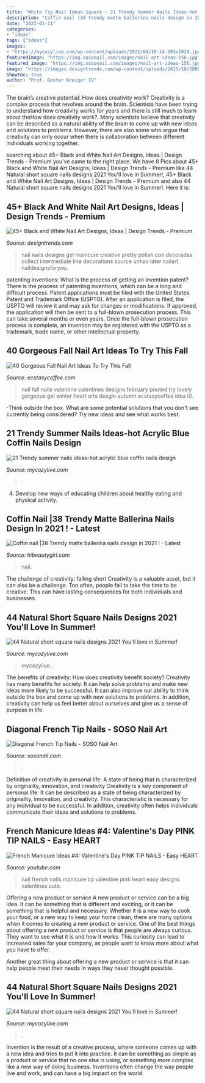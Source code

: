 ```yaml
---
title: "White Tip Nail Ideas Square - 21 Trendy Summer Nails Ideas-hot Acrylic Blue Coffin Nails Design"
description: "Coffin nail |38 trendy matte ballerina nails design in 2021 !"
date: "2023-01-11"
categories:
- "ideas"
tags: ["ideas"]
images:
- "https://mycozylive.com/wp-content/uploads/2021/04/10-14-683x1024.jpg"
featuredImage: "https://img.sosonail.com/images/nail-art-ideas-156.jpg"
featured_image: "https://img.sosonail.com/images/nail-art-ideas-156.jpg"
image: "https://images.designtrends.com/wp-content/uploads/2015/10/20084853/Black-and-White-nail-art-designs.jpg"
ShowToc: true
author: "Prof. Dexter Kreiger IV"
---
```



The brain’s creative potential: How does creativity work?
Creativity is a complex process that revolves around the brain. Scientists have been trying to understand how creativity works for years and there is still much to learn about theHow does creativity work?. Many scientists believe that creativity can be described as a natural ability of the brain to come up with new ideas and solutions to problems. However, there are also some who argue that creativity can only occur when there is collaboration between different individuals working together.

	

		
searching about 45+ Black and White Nail Art Designs, Ideas | Design Trends - Premium you've came to the right place. We have 8 Pics about 45+ Black and White Nail Art Designs, Ideas | Design Trends - Premium like 44 Natural short square nails designs 2021 You&#039;ll love in Summer!, 45+ Black and White Nail Art Designs, Ideas | Design Trends - Premium and also 44 Natural short square nails designs 2021 You&#039;ll love in Summer!. Here it is:
		
    
## 45+ Black And White Nail Art Designs, Ideas | Design Trends - Premium

<img loading=lazy src="https://images.designtrends.com/wp-content/uploads/2015/10/20084853/Black-and-White-nail-art-designs.jpg" onerror="this.onerror=null;this.src='https://tse2.mm.bing.net/th?id=OIP.yW-2ZXQthS42tIR23r1F-QHaJ3&amp;pid=15.1';" alt="45+ Black and White Nail Art Designs, Ideas | Design Trends - Premium">

_Source: designtrends.com_

>nail nails designs gel manicure creative pretty polish con decoradas collect intermediate line decorations source unhas later nailart naildesignsforyou. 

	

patenting inventions: What is the process of getting an invention patent?
There is the process of patenting inventions, which can be a long and difficult process. Patent applications must be filed with the United States Patent and Trademark Office (USPTO). After an application is filed, the USPTO will review it and may ask for changes or modifications. If approved, the application will then be sent to a full-blown prosecution process. This can take several months or even years. Once the full-blown prosecution process is complete, an invention may be registered with the USPTO as a trademark, trade name, or other intellectual property.

    
## 40 Gorgeous Fall Nail Art Ideas To Try This Fall

<img loading=lazy src="https://i0.wp.com/www.ecstasycoffee.com/wp-content/uploads/2016/09/Fall-Nail-Art-Idea.jpg?resize=564%2C1001" onerror="this.onerror=null;this.src='https://tse2.mm.bing.net/th?id=OIP.1A-vdxllfIjJuCMLymknwgHaNJ&amp;pid=15.1';" alt="40 Gorgeous Fall Nail Art Ideas To Try This Fall">

_Source: ecstasycoffee.com_

>nail fall nails valentine valentines designs february pouted try lovely gorgeous gel winter heart arts desgin autumn ecstasycoffee idea i0. 

	

-Think outside the box. What are some potential solutions that you don't see currently being considered? Try new ideas and see what works best. 

    
## 21 Trendy Summer Nails Ideas-hot Acrylic Blue Coffin Nails Design

<img loading=lazy src="https://mycozylive.com/wp-content/uploads/2020/07/15-1.png" onerror="this.onerror=null;this.src='https://tse3.mm.bing.net/th?id=OIP.NrIG1IbNCi7ggbnSL0IuwwHaJC&amp;pid=15.1';" alt="21 Trendy summer nails ideas-hot acrylic blue coffin nails design">

_Source: mycozylive.com_

>. 

	

4. Develop new ways of educating children about healthy eating and physical activity.

    
## Coffin Nail |38 Trendy Matte Ballerina Nails Design In 2021 ! - Latest

<img loading=lazy src="https://hibeautygirl.com/wp-content/uploads/2021/03/28-7.jpg" onerror="this.onerror=null;this.src='https://tse1.mm.bing.net/th?id=OIP.fdbs4JdXLNfA5kYByxfsMwHaMo&amp;pid=15.1';" alt="Coffin nail |38 Trendy matte ballerina nails design in 2021 ! - Latest">

_Source: hibeautygirl.com_

>nail. 

	

The challenge of creativity: falling short
Creativity is a valuable asset, but it can also be a challenge. Too often, people fail to take the time to be creative. This can have lasting consequences for both individuals and businesses.

    
## 44 Natural Short Square Nails Designs 2021 You&#039;ll Love In Summer!

<img loading=lazy src="https://mycozylive.com/wp-content/uploads/2021/04/4-14-683x1024.jpg" onerror="this.onerror=null;this.src='https://tse1.mm.bing.net/th?id=OIP.IZ6UKRMgyWlOo2yrd6A33gHaLG&amp;pid=15.1';" alt="44 Natural short square nails designs 2021 You&#039;ll love in Summer!">

_Source: mycozylive.com_

>mycozylive. 

	

The benefits of creativity: How does creativity benefit society?
Creativity has many benefits for society. It can help solve problems and make new ideas more likely to be successful. It can also improve our ability to think outside the box and come up with new solutions to problems. In addition, creativity can help us feel better about ourselves and give us a sense of purpose in life.

    
## Diagonal French Tip Nails - SOSO Nail Art

<img loading=lazy src="https://img.sosonail.com/images/nail-art-ideas-156.jpg" onerror="this.onerror=null;this.src='https://tse3.mm.bing.net/th?id=OIP.12m784i_t8oDR-xVloPj1AHaJ3&amp;pid=15.1';" alt="Diagonal French Tip Nails - SOSO Nail Art">

_Source: sosonail.com_

>. 

	

Definition of creativity in personal life: A state of being that is characterized by originality, innovation, and creativity
Creativity is a key component of personal life. It can be described as a state of being characterized by originality, innovation, and creativity. This characteristic is necessary for any individual to be successful. In addition, creativity often helps individuals communicate their ideas and solutions to problems.

    
## French Manicure Ideas #4: Valentine&#039;s Day PINK TIP NAILS - Easy HEART

<img loading=lazy src="https://i.ytimg.com/vi/VrEciIF_THw/maxresdefault.jpg" onerror="this.onerror=null;this.src='https://tse2.mm.bing.net/th?id=OIP.FkmIQlJqx9Vmw-jarYxZmwHaEK&amp;pid=15.1';" alt="French Manicure Ideas #4: Valentine&#039;s Day PINK TIP NAILS - Easy HEART">

_Source: youtube.com_

>nail french nails manicure tip valentine pink heart easy designs valentines cute. 

	

Offering a new product or service
A new product or service can be a big idea. It can be something that is different and exciting, or it can be something that is helpful and necessary. Whether it is a new way to cook your food, or a new way to keep your home clean, there are many options when it comes to creating a new product or service. 
One of the best things about offering a new product or service is that people are always curious. They want to see what it is and how it works. This curiosity can lead to increased sales for your company, as people want to know more about what you have to offer. 

Another great thing about offering a new product or service is that it can help people meet their needs in ways they never thought possible.

    
## 44 Natural Short Square Nails Designs 2021 You&#039;ll Love In Summer!

<img loading=lazy src="https://mycozylive.com/wp-content/uploads/2021/04/10-14-683x1024.jpg" onerror="this.onerror=null;this.src='https://tse3.mm.bing.net/th?id=OIP.0Y8uUB5zbBgFa7io6cKKBQHaLG&amp;pid=15.1';" alt="44 Natural short square nails designs 2021 You&#039;ll love in Summer!">

_Source: mycozylive.com_

>. 

	

Invention is the result of a creative process, where someone comes up with a new idea and tries to put it into practice. It can be something as simple as a product or service that no one else is using, or something more complex like a new way of doing business. Inventions often change the way people live and work, and can have a big impact on the world.

